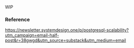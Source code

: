 WIP

### Reference
https://newsletter.systemdesign.one/p/postgresql-scalability?utm_campaign=email-half-post&r=38gwgd&utm_source=substack&utm_medium=email
